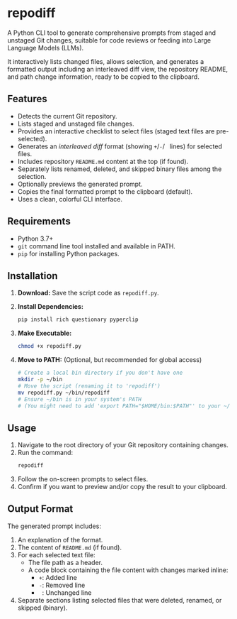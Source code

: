 # repodiff

A Python CLI tool to generate comprehensive prompts from staged and unstaged Git changes, suitable for code reviews or feeding into Large Language Models (LLMs).

It interactively lists changed files, allows selection, and generates a formatted output including an interleaved diff view, the repository README, and path change information, ready to be copied to the clipboard.

## Features

*   Detects the current Git repository.
*   Lists staged and unstaged file changes.
*   Provides an interactive checklist to select files (staged text files are pre-selected).
*   Generates an *interleaved diff* format (showing `+`/`-`/` ` lines) for selected files.
*   Includes repository `README.md` content at the top (if found).
*   Separately lists renamed, deleted, and skipped binary files among the selection.
*   Optionally previews the generated prompt.
*   Copies the final formatted prompt to the clipboard (default).
*   Uses a clean, colorful CLI interface.

## Requirements

*   Python 3.7+
*   `git` command line tool installed and available in PATH.
*   `pip` for installing Python packages.

## Installation

1.  **Download:** Save the script code as `repodiff.py`.

2.  **Install Dependencies:**
    ```bash
    pip install rich questionary pyperclip
    ```

3.  **Make Executable:**
    ```bash
    chmod +x repodiff.py
    ```

4.  **Move to PATH:** (Optional, but recommended for global access)
    ```bash
    # Create a local bin directory if you don't have one
    mkdir -p ~/bin
    # Move the script (renaming it to 'repodiff')
    mv repodiff.py ~/bin/repodiff
    # Ensure ~/bin is in your system's PATH
    # (You might need to add 'export PATH="$HOME/bin:$PATH"' to your ~/.bashrc or ~/.zshrc)
    ```

## Usage

1.  Navigate to the root directory of your Git repository containing changes.
2.  Run the command:
    ```bash
    repodiff
    ```
3.  Follow the on-screen prompts to select files.
4.  Confirm if you want to preview and/or copy the result to your clipboard.

## Output Format

The generated prompt includes:

1.  An explanation of the format.
2.  The content of `README.md` (if found).
3.  For each selected text file:
    *   The file path as a header.
    *   A code block containing the file content with changes marked inline:
        *   `+`: Added line
        *   `-`: Removed line
        *   ` `: Unchanged line
4.  Separate sections listing selected files that were deleted, renamed, or skipped (binary).
